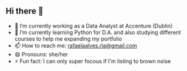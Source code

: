 ## Hi there 👋

-  🔭 I’m currently working as a Data Analyst at Accenture (Dublin)
-  🌱 I’m currently learning Python for D.A. and also studying different courses to help me expanding my portfolio
-  📫 How to reach me: rafaelaalves.rla@gmail.com
-  😄 Pronouns: she/her
-  ⚡ Fun fact: I can only super focous if I'm listing to brown noise 

<!--
**rafaelaalves19/rafaelaalves19** is a ✨ _special_ ✨ repository because its `README.md` (this file) appears on your GitHub profile.

Here are some ideas to get you started:

- 👯 I’m looking to collaborate on ...
- 🤔 I’m looking for help with ...
- 💬 Ask me about ...
-->
